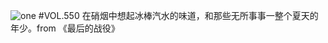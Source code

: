 ![one](http://image.wufazhuce.com/FkjIIrxDXqrZBSKiyGy63BmeXxYx)
#VOL.550
在硝烟中想起冰棒汽水的味道，和那些无所事事一整个夏天的年少。from 《最后的战役》
